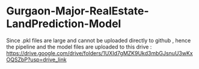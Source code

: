 # Gurgaon-Major-RealEstate-LandPrediction-Model

Since .pkl files are large and cannot be uploaded directly to github , hence the pipeline and the model files are uploaded to this drive : 
https://drive.google.com/drive/folders/1UXId7gMZK9Ukd3mbGJsnuU3wKxOQSZbP?usp=drive_link
